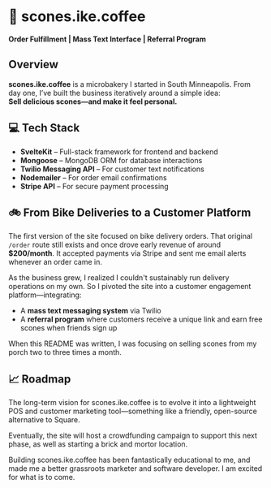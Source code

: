# 🥐 scones.ike.coffee

**Order Fulfillment | Mass Text Interface | Referral Program**

## Overview

**scones.ike.coffee** is a microbakery I started in South Minneapolis. From day one, I’ve built the business iteratively around a simple idea:  
**Sell delicious scones—and make it feel personal.**

## 💻 Tech Stack

- **SvelteKit** – Full-stack framework for frontend and backend
- **Mongoose** – MongoDB ORM for database interactions
- **Twilio Messaging API** – For customer text notifications
- **Nodemailer** – For order email confirmations
- **Stripe API** – For secure payment processing

## 🚲 From Bike Deliveries to a Customer Platform

The first version of the site focused on bike delivery orders. That original `/order` route still exists and once drove early revenue of around **$200/month**. It accepted payments via Stripe and sent me email alerts whenever an order came in.

As the business grew, I realized I couldn't sustainably run delivery operations on my own. So I pivoted the site into a customer engagement platform—integrating:

- A **mass text messaging system** via Twilio
- A **referral program** where customers receive a unique link and earn free scones when friends sign up

When this README was written, I was focusing on selling scones from my porch two to three times a month.

## 📈 Roadmap

The long-term vision for scones.ike.coffee is to evolve it into a lightweight POS and customer marketing tool—something like a friendly, open-source alternative to Square.

Eventually, the site will host a crowdfunding campaign to support this next phase, as well as starting a brick and mortor location.

Building scones.ike.coffee has been fantastically educational to me, and made me a better grassroots marketer and software developer. I am excited for what is to come.
